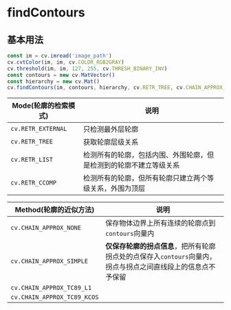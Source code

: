 # findContours

## 基本用法

```typescript
const im = cv.imread('image_path')
cv.cvtColor(im, im, cv.COLOR_RGB2GRAY)
cv.threshold(im, im, 127, 255, cv.THRESH_BINARY_INV)
const contours = new cv.MatVector()
const hierarchy = new cv.Mat()
cv.findContours(im, contours, hierarchy, cv.RETR_TREE, cv.CHAIN_APPROX_NONE)
```

| Mode(轮廓的检索模式)      | 说明                                |
| ------------------ | --------------------------------- |
| `cv.RETR_EXTERNAL` | 只检测最外层轮廓                          |
| `cv.RETR_TREE`     | 获取轮廓层级关系                          |
| `cv.RETR_LIST`     | 检测所有的轮廓，包括内围、外围轮廓，但是检测到的轮廓不建立等级关系 |
| `cv.RETR_CCOMP`    | 检测所有的轮廓，但所有轮廓只建立两个等级关系，外围为顶层      |

| Method(轮廓的近似方法)             | 说明                                                            |
| --------------------------- | ------------------------------------------------------------- |
| `cv.CHAIN_APPROX_NONE`      | 保存物体边界上所有连续的轮廓点到`contours`向量内                                 |
| `cv.CHAIN_APPROX_SIMPLE`    | **仅保存轮廓的拐点信息**，把所有轮廓拐点处的点保存入`contours`向量内，拐点与拐点之间直线段上的信息点不予保留 |
| `cv.CHAIN_APPROX_TC89_L1`   |                                                               |
| `cv.CHAIN_APPROX_TC89_KCOS` |                                                               |

